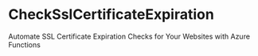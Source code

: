 # CheckSslCertificateExpiration
Automate SSL Certificate Expiration Checks for Your Websites with Azure Functions
